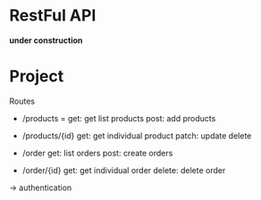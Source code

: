 # RestFul API

**under construction**
# Project 
Routes 
* /products = 
  get: get list products 
  post: add products 
* /products/{id}
  get: get individual product
  patch: update 
  delete

* /order 
  get: list orders
  post: create orders
* /order/{id}
  get: get individual order 
  delete: delete order

-> authentication

